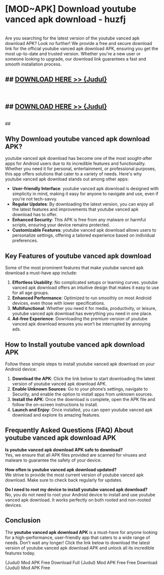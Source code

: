 # [MOD~APK] Download youtube vanced apk download - huzfj <br>
<br>
Are you searching for the latest version of the youtube vanced apk download APK? Look no further! We provide a free and secure download link for the official youtube vanced apk download APK, ensuring you get the most up-to-date and trusted version. Whether you're a new user or someone looking to upgrade, our download link guarantees a fast and smooth installation process.


## ##  [DOWNLOAD HERE >> {Judul}](https://geoflix.me/watch.php?title=youtube_vanced_apk_download&ref=git)
  <br>

##  ## [DOWNLOAD HERE >> {Judul}](https://geoflix.me/watch.php?title=youtube_vanced_apk_download&ref=git)
  <br>
  ##



## Why Download youtube vanced apk download APK?

youtube vanced apk download has become one of the most sought-after apps for Android users due to its incredible features and functionality. Whether you need it for personal, entertainment, or professional purposes, this app offers solutions that cater to a variety of needs. Here's why youtube vanced apk download stands out among other apps:

- **User-friendly Interface**: youtube vanced apk download is designed with simplicity in mind, making it easy for anyone to navigate and use, even if you’re not tech-savvy.
- **Regular Updates**: By downloading the latest version, you can enjoy all the latest features and improvements that youtube vanced apk download has to offer.
- **Enhanced Security**: This APK is free from any malware or harmful scripts, ensuring your device remains protected.
- **Customizable Features**: youtube vanced apk download allows users to personalize settings, offering a tailored experience based on individual preferences.

## Key Features of youtube vanced apk download

Some of the most prominent features that make youtube vanced apk download a must-have app include:

1. **Effortless Usability**: No complicated setups or learning curves. youtube vanced apk download offers an intuitive design that makes it easy to use for all age groups.
2. **Enhanced Performance**: Optimized to run smoothly on most Android devices, even those with lower specifications.
3. **Multifunctional**: Whether you need it for media, productivity, or leisure, youtube vanced apk download has everything you need in one place.
4. **Ad-free Experience**: Downloading the premium version of youtube vanced apk download ensures you won’t be interrupted by annoying ads.

## How to Install youtube vanced apk download APK

Follow these simple steps to install youtube vanced apk download on your Android device:

1. **Download the APK**: Click the link below to start downloading the latest version of youtube vanced apk download APK.
2. **Enable Unknown Sources**: Go to your phone’s settings, navigate to Security, and enable the option to install apps from unknown sources.
3. **Install the APK**: Once the download is complete, open the APK file and follow the on-screen instructions to install.
4. **Launch and Enjoy**: Once installed, you can open youtube vanced apk download and explore its amazing features.

## Frequently Asked Questions (FAQ) About youtube vanced apk download APK

**Is youtube vanced apk download APK safe to download?**  
Yes, we ensure that all APK files provided are scanned for viruses and malware to guarantee the safety of your device.

**How often is youtube vanced apk download updated?**  
We strive to provide the most current version of youtube vanced apk download. Make sure to check back regularly for updates.

**Do I need to root my device to install youtube vanced apk download?**  
No, you do not need to root your Android device to install and use youtube vanced apk download. It works perfectly on both rooted and non-rooted devices.

## Conclusion

The **youtube vanced apk download APK** is a must-have for anyone looking for a high-performance, user-friendly app that caters to a wide range of needs. Don’t wait any longer! Click the link below to download the latest version of youtube vanced apk download APK and unlock all its incredible features today.

{Judul} Mod APK Free
Download Full {Judul} Mod APK Free
Free Download {Judul} Mod APK Free

